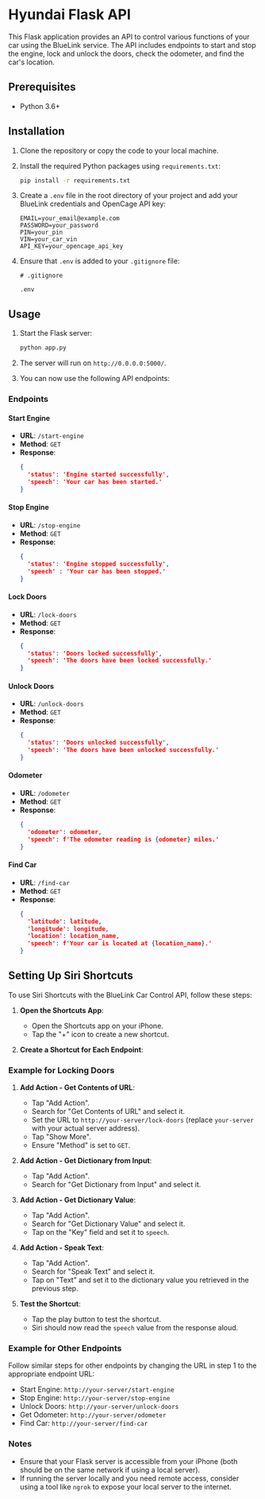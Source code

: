 # Hyundai Flask API

This Flask application provides an API to control various functions of your car using the BlueLink service. The API includes endpoints to start and stop the engine, lock and unlock the doors, check the odometer, and find the car's location.

## Prerequisites

- Python 3.6+

## Installation

1. Clone the repository or copy the code to your local machine.

2. Install the required Python packages using `requirements.txt`:

    ```bash
    pip install -r requirements.txt
    ```

3. Create a `.env` file in the root directory of your project and add your BlueLink credentials and OpenCage API key:

    ```
    EMAIL=your_email@example.com
    PASSWORD=your_password
    PIN=your_pin
    VIN=your_car_vin
    API_KEY=your_opencage_api_key
    ```

4. Ensure that `.env` is added to your `.gitignore` file:

    ```
    # .gitignore

    .env
    ```

## Usage

1. Start the Flask server:

    ```bash
    python app.py
    ```

2. The server will run on `http://0.0.0.0:5000/`.

3. You can now use the following API endpoints:

### Endpoints

#### Start Engine

- **URL**: `/start-engine`
- **Method**: `GET`
- **Response**:
  ```json
  {
    'status': 'Engine started successfully',
    'speech': 'Your car has been started.'
  }

#### Stop Engine

- **URL**: `/stop-engine`
- **Method**: `GET`
- **Response**:
  ```json
  {
    'status': 'Engine stopped successfully',
    'speech' : 'Your car has been stopped.'
  }

#### Lock Doors

- **URL**: `/lock-doors`
- **Method**: `GET`
- **Response**:
  ```json
  {
    'status': 'Doors locked successfully',
    'speech': 'The doors have been locked successfully.'
  }

#### Unlock Doors

- **URL**: `/unlock-doors`
- **Method**: `GET`
- **Response**:
  ```json
  {
    'status': 'Doors unlocked successfully',
    'speech': 'The doors have been unlocked successfully.'
  }

#### Odometer

- **URL**: `/odometer`
- **Method**: `GET`
- **Response**:
  ```json
  {
    'odometer': odometer,
    'speech': f'The odometer reading is {odometer} miles.'
  }

#### Find Car

- **URL**: `/find-car`
- **Method**: `GET`
- **Response**:
  ```json
  {
    'latitude': latitude,
    'longitude': longitude,
    'location': location_name,
    'speech': f'Your car is located at {location_name}.'
  }

## Setting Up Siri Shortcuts

To use Siri Shortcuts with the BlueLink Car Control API, follow these steps:

1. **Open the Shortcuts App**:
   - Open the Shortcuts app on your iPhone.
   - Tap the "+" icon to create a new shortcut.

2. **Create a Shortcut for Each Endpoint**:

### Example for Locking Doors

1. **Add Action - Get Contents of URL**:
   - Tap "Add Action".
   - Search for "Get Contents of URL" and select it.
   - Set the URL to `http://your-server/lock-doors` (replace `your-server` with your actual server address).
   - Tap "Show More".
   - Ensure "Method" is set to `GET`.

2. **Add Action - Get Dictionary from Input**:
   - Tap "Add Action".
   - Search for "Get Dictionary from Input" and select it.

3. **Add Action - Get Dictionary Value**:
   - Tap "Add Action".
   - Search for "Get Dictionary Value" and select it.
   - Tap on the "Key" field and set it to `speech`.

4. **Add Action - Speak Text**:
   - Tap "Add Action".
   - Search for "Speak Text" and select it.
   - Tap on "Text" and set it to the dictionary value you retrieved in the previous step.

5. **Test the Shortcut**:
   - Tap the play button to test the shortcut.
   - Siri should now read the `speech` value from the response aloud.

### Example for Other Endpoints

Follow similar steps for other endpoints by changing the URL in step 1 to the appropriate endpoint URL:

- Start Engine: `http://your-server/start-engine`
- Stop Engine: `http://your-server/stop-engine`
- Unlock Doors: `http://your-server/unlock-doors`
- Get Odometer: `http://your-server/odometer`
- Find Car: `http://your-server/find-car`

### Notes

- Ensure that your Flask server is accessible from your iPhone (both should be on the same network if using a local server).
- If running the server locally and you need remote access, consider using a tool like `ngrok` to expose your local server to the internet.
